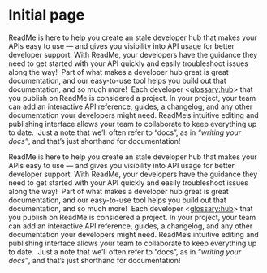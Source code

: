# Initial page

ReadMe is here to help you create an stale developer hub that makes your APIs easy to use — and gives you visibility into API usage for better developer support. With ReadMe, your developers have the guidance they need to get started with your API quickly and easily troubleshoot issues along the way!  Part of what makes a developer hub great is great documentation, and our easy-to-use tool helps you build out that documentation, and so much more!  Each developer <[glossary:hub](glossary:hub)> that you publish on ReadMe is considered a project. In your project, your team can add an interactive API reference, guides, a changelog, and any other documentation your developers might need. ReadMe’s intuitive editing and publishing interface allows your team to collaborate to keep everything up to date.  Just a note that we’ll often refer to “docs”, as in _“writing your docs”_, and that’s just shorthand for documentation!

ReadMe is here to help you create an stale developer hub that makes your APIs easy to use — and gives you visibility into API usage for better developer support. With ReadMe, your developers have the guidance they need to get started with your API quickly and easily troubleshoot issues along the way!  Part of what makes a developer hub great is great documentation, and our easy-to-use tool helps you build out that documentation, and so much more!  Each developer <[glossary:hub](glossary:hub)> that you publish on ReadMe is considered a project. In your project, your team can add an interactive API reference, guides, a changelog, and any other documentation your developers might need. ReadMe’s intuitive editing and publishing interface allows your team to collaborate to keep everything up to date.  Just a note that we’ll often refer to “docs”, as in _“writing your docs”_, and that’s just shorthand for documentation!
